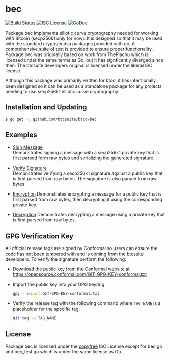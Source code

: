 bec
=====

[![Build Status](https://github.com/btcsuite/btcd/workflows/Build%20and%20Test/badge.svg)](https://github.com/btcsuite/btcd/actions)
[![ISC License](http://img.shields.io/badge/license-ISC-blue.svg)](http://copyfree.org)
[![GoDoc](https://pkg.go.dev/github.com/btcsuite/btcd/bec?status.png)](https://pkg.go.dev/github.com/btcsuite/btcd/bec)

Package bec implements elliptic curve cryptography needed for working with
Bitcoin (secp256k1 only for now). It is designed so that it may be used with the
standard crypto/ecdsa packages provided with go.  A comprehensive suite of test
is provided to ensure proper functionality.  Package bec was originally based
on work from ThePiachu which is licensed under the same terms as Go, but it has
signficantly diverged since then.  The btcsuite developers original is licensed
under the liberal ISC license.

Although this package was primarily written for btcd, it has intentionally been
designed so it can be used as a standalone package for any projects needing to
use secp256k1 elliptic curve cryptography.

## Installation and Updating

```bash
$ go get -u github.com/btcsuite/btcd/bec
```

## Examples

* [Sign Message](https://pkg.go.dev/github.com/btcsuite/btcd/bec#example-package--SignMessage)  
  Demonstrates signing a message with a secp256k1 private key that is first
  parsed form raw bytes and serializing the generated signature.

* [Verify Signature](https://pkg.go.dev/github.com/btcsuite/btcd/bec#example-package--VerifySignature)  
  Demonstrates verifying a secp256k1 signature against a public key that is
  first parsed from raw bytes.  The signature is also parsed from raw bytes.

* [Encryption](https://pkg.go.dev/github.com/btcsuite/btcd/bec#example-package--EncryptMessage)
  Demonstrates encrypting a message for a public key that is first parsed from
  raw bytes, then decrypting it using the corresponding private key.

* [Decryption](https://pkg.go.dev/github.com/btcsuite/btcd/bec#example-package--DecryptMessage)
  Demonstrates decrypting a message using a private key that is first parsed
  from raw bytes.

## GPG Verification Key

All official release tags are signed by Conformal so users can ensure the code
has not been tampered with and is coming from the btcsuite developers.  To
verify the signature perform the following:

- Download the public key from the Conformal website at
  https://opensource.conformal.com/GIT-GPG-KEY-conformal.txt

- Import the public key into your GPG keyring:
  ```bash
  gpg --import GIT-GPG-KEY-conformal.txt
  ```

- Verify the release tag with the following command where `TAG_NAME` is a
  placeholder for the specific tag:
  ```bash
  git tag -v TAG_NAME
  ```

## License

Package bec is licensed under the [copyfree](http://copyfree.org) ISC License
except for bec.go and bec_test.go which is under the same license as Go.

